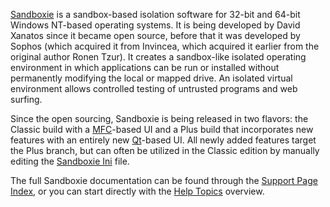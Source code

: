 [Sandboxie](../Content/Sandboxie.md) is a sandbox-based isolation software for 32-bit and 64-bit Windows NT-based operating systems. It is being developed by David Xanatos since it became open source, before that it was developed by Sophos (which acquired it from Invincea, which acquired it earlier from the original author Ronen Tzur). It creates a sandbox-like isolated operating environment in which applications can be run or installed without permanently modifying the local or mapped drive. An isolated virtual environment allows controlled testing of untrusted programs and web surfing.

Since the open sourcing, Sandboxie is being released in two flavors: the Classic build with a [MFC](https://en.wikipedia.org/wiki/Microsoft_Foundation_Class_Library)-based UI and a Plus build that incorporates new features with an entirely new [Qt](https://www.qt.io/)-based UI. All newly added features target the Plus branch, but can often be utilized in the Classic edition by manually editing the [Sandboxie Ini](../Content/SandboxieIni.md) file.

The full Sandboxie documentation can be found through the [Support Page Index](../Content/AllPages.md), or you can start directly with the [Help Topics](../Content/HelpTopics.md) overview.

